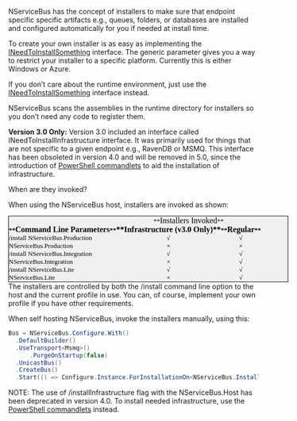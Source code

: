 <!--
title: "NServiceBus Installers"
tags: ""
summary: "NServiceBus has the concept of installers to make sure that endpoint specific specific artifacts e.g., queues, folders, or databases are installed and configured automatically for you if needed at install time."
-->

NServiceBus has the concept of installers to make sure that endpoint specific specific artifacts e.g., queues, folders, or databases are installed and configured automatically for you if needed at install time.

To create your own installer is as easy as implementing the
[INeedToInstallSomething<t>](https://github.com/NServiceBus/NServiceBus/blob/master/src/NServiceBus.Core/Installation/INeedToInstallSomething.cs) interface. The generic parameter gives you a way to restrict your installer to a specific platform. Currently this is either Windows or Azure.

If you don’t care about the runtime environment, just use the
[INeedToInstallSomething](https://github.com/NServiceBus/NServiceBus/blob/master/src/NServiceBus.Core/Installation/INeedToInstallSomething.cs) interface instead.

NServiceBus scans the assemblies in the runtime directory for installers so you don’t need any code to register them.

**Version 3.0 Only:** Version 3.0 included an interface called INeedToInstallInfrastructure<t> interface. It was primarily used for things that are not specific to a given endpoint e.g., RavenDB or MSMQ. This interface has been obsoleted in version 4.0 and will be removed in
5.0, since the introduction of [PowerShell commandlets](managing-nservicebus-using-powershell.md) to aid the installation of infrastructure.

When are they invoked?

When using the NServiceBus host, installers are invoked as shown:

<table style="margin: 0px; padding: 0px; border: 1px solid black; font-size: 13px; font-family: Calibri; vertical-align: baseline; outline: none; color: rgb(0, 0, 0); line-height: normal; background-color: rgb(240, 240, 240); width: 564px;">
<tbody style="margin: 0px; padding: 0px; border: 0px; vertical-align: baseline; outline: none;">
<tr style="margin: 0px; padding: 0px; border: 0px; vertical-align: baseline; outline: none;">
<th style="margin: 0px; padding: 3px; border: 0px; vertical-align: baseline; outline: none;">
</th>
<td colspan="2" style="margin: 0px; padding: 0px; border: 0px; vertical-align: baseline; outline: none; text-align: center;">
<span style="margin: 0px; padding: 0px; border: 0px; vertical-align: baseline; outline: none;">**<span style="margin: 0px; padding: 0px; border: 0px; font-size: medium; vertical-align: baseline; outline: none;">Installers Invoked</span>**</span>

</td>
</tr>
<tr style="margin: 0px; padding: 0px; border: 0px; vertical-align: baseline; outline: none;">
<th style="margin: 0px; padding: 0px; border: 0px; vertical-align: baseline; outline: none;">
**<span style="margin: 0px; padding: 0px; border: 0px; font-size: medium; vertical-align: baseline; outline: none;">Command Line Parameters</span>**

</th>
<th style="margin: 0px; padding: 0px; border: 0px; font-size: medium; vertical-align: baseline; outline: none; text-align: center;">
**Infrastructure (v3.0 Only)**

</th>
<th style="margin: 0px; padding: 0px; border: 0px; vertical-align: baseline; outline: none; text-align: center;">
**<span style="margin: 0px; padding: 0px; border: 0px; font-size: medium; vertical-align: baseline; outline: none;">Regular</span>**

</th>
</tr>
<tr style="margin: 0px; padding: 0px; border: 0px; vertical-align: baseline; outline: none;">
<td style="margin: 0px; padding: 0px; border: 0px; vertical-align: baseline; outline: none;">
/install NServiceBus.Production

</td>
<td style="margin: 0px; padding: 0px; border: 0px; vertical-align: baseline; outline: none; text-align: center;">
√

</td>
<td style="margin: 0px; padding: 0px; border: 0px; vertical-align: baseline; outline: none; text-align: center;">
√

</td>
</tr>
<tr style="margin: 0px; padding: 0px; border: 0px; vertical-align: baseline; outline: none;">
<td style="margin: 0px; padding: 0px; border: 0px; vertical-align: baseline; outline: none;"> NServiceBus.Production

</td>
<td style="margin: 0px; padding: 0px; border: 0px; vertical-align: baseline; outline: none; text-align: center;">
×

</td>
<td style="margin: 0px; padding: 0px; border: 0px; vertical-align: baseline; outline: none; text-align: center;">
×

</td>
</tr>
<tr style="margin: 0px; padding: 0px; border: 0px; vertical-align: baseline; outline: none;">
<td style="margin: 0px; padding: 0px; border: 0px; vertical-align: baseline; outline: none;">
/install NServiceBus.Integration

</td>
<td style="margin: 0px; padding: 0px; border: 0px; vertical-align: baseline; outline: none; text-align: center;">
√

</td>
<td style="margin: 0px; padding: 0px; border: 0px; vertical-align: baseline; outline: none; text-align: center;">
√

</td>
</tr>
<tr style="margin: 0px; padding: 0px; border: 0px; vertical-align: baseline; outline: none;">
<td style="margin: 0px; padding: 0px; border: 0px; vertical-align: baseline; outline: none;"> NServiceBus.Integration

</td>
<td style="margin: 0px; padding: 0px; border: 0px; vertical-align: baseline; outline: none; text-align: center;">
×

</td>
<td style="margin: 0px; padding: 0px; border: 0px; vertical-align: baseline; outline: none; text-align: center;">
√

</td>
</tr>
<tr style="margin: 0px; padding: 0px; border: 0px; vertical-align: baseline; outline: none;">
<td style="margin: 0px; padding: 0px; border: 0px; vertical-align: baseline; outline: none;">
/install NServiceBus.Lite

</td>
<td style="margin: 0px; padding: 0px; border: 0px; vertical-align: baseline; outline: none; text-align: center;">
√

</td>
<td style="margin: 0px; padding: 0px; border: 0px; vertical-align: baseline; outline: none; text-align: center;">
√

</td>
</tr>
<tr style="margin: 0px; padding: 0px; border: 0px; vertical-align: baseline; outline: none;">
<td style="margin: 0px; padding: 0px; border: 0px; vertical-align: baseline; outline: none;"> NServiceBus.Lite

</td>
<td style="margin: 0px; padding: 0px; border: 0px; vertical-align: baseline; outline: none; text-align: center;">
×

</td>
<td style="margin: 0px; padding: 0px; border: 0px; vertical-align: baseline; outline: none; text-align: center;">
√

</td>
</tr>
</tbody>
</table> The installers are controlled by both the /install command line option to the host and the current profile in use. You can, of course, implement your own profile if you have other requirements.

When self hosting NServiceBus, invoke the installers manually, using this:


```C#
Bus = NServiceBus.Configure.With()
  .DefaultBuilder()
  .UseTransport<Msmq>()
      .PurgeOnStartup(false)
  .UnicastBus()
  .CreateBus()
  .Start(() => Configure.Instance.ForInstallationOn<NServiceBus.Installation.Environments.Windows>().Install());
```

 NOTE: The use of /installInfrastructure flag with the NServiceBus.Host has been deprecated in version 4.0. To install needed infrastructure, use the [PowerShell commandlets](managing-nservicebus-using-powershell.md) instead.

